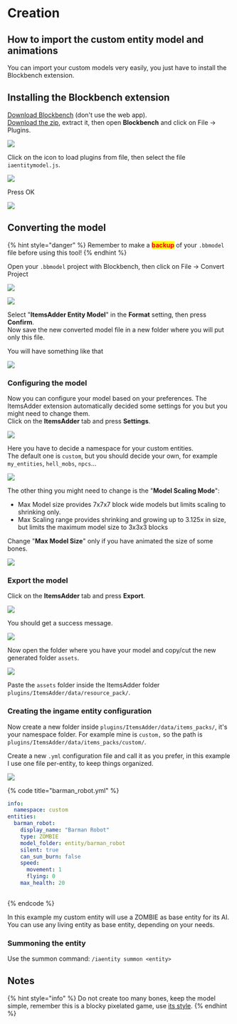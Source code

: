 # Creation

## How to import the custom entity model and animations

You can import your custom models very easily, you just have to install the Blockbench extension.

## Installing the Blockbench extension

[Download Blockbench](https://www.blockbench.net) (don't use the web app).\
[Download the zip](http://a.devs.beer/ia-blockbench-ext), extract it, then open **Blockbench** and click on File -> Plugins.

![](<../../../../.gitbook/assets/image (48).png>)

Click on the icon to load plugins from file, then select the file `iaentitymodel.js`.

![](<../../../../.gitbook/assets/image (74).png>)

Press OK

![](<../../../../.gitbook/assets/image (71).png>)

## Converting the model

{% hint style="danger" %}
Remember to make a <mark style="color:red;">**backup**</mark> of your `.bbmodel` file before using this tool!
{% endhint %}

Open your `.bbmodel` project with Blockbench, then click on File -> Convert Project

![](<../../../../.gitbook/assets/image (54).png>)

![](<../../../../.gitbook/assets/image (94).png>)

Select "**ItemsAdder Entity Model**" in the **Format** setting, then press **Confirm**.\
Now save the new converted model file in a new folder where you will put only this file.

You will have something like that

![](<../../../../.gitbook/assets/image (60).png>)

### Configuring the model

Now you can configure your model based on your preferences. The ItemsAdder extension automatically decided some settings for you but you might need to change them.\
Click on the **ItemsAdder** tab and press **Settings**.

![](<../../../../.gitbook/assets/image (57).png>)

Here you have to decide a namespace for your custom entities.\
The default one is `custom`, but you should decide your own, for example `my_entities`, `hell_mobs`, `npcs`...

![](<../../../../.gitbook/assets/image (99).png>)

The other thing you might need to change is the "**Model Scaling Mode**":

* Max Model size provides 7x7x7 block wide models but limits scaling to shrinking only.
* Max Scaling range provides shrinking and growing up to 3.125x in size, but limits the maximum model size to 3x3x3 blocks

Change "**Max Model Size**"  only if you have animated the size of some bones.

![](<../../../../.gitbook/assets/image (66).png>)

### Export the model

Click on the **ItemsAdder** tab and press **Export**.

![](<../../../../.gitbook/assets/image (56).png>)

You should get a success message.

![](<../../../../.gitbook/assets/image (81).png>)

Now open the folder where you have your model and copy/cut the new generated folder `assets`.

![](<../../../../.gitbook/assets/image (83).png>)

Paste the `assets` folder inside the ItemsAdder folder `plugins/ItemsAdder/data/resource_pack/`.&#x20;

### Creating the ingame entity configuration

Now create a new folder inside `plugins/ItemsAdder/data/items_packs/`, it's your namespace folder. For example mine is `custom,` so the path is `plugins/ItemsAdder/data/items_packs/custom/`.

Create a new `.yml` configuration file and call it as you prefer, in this example I use one file per-entity, to keep things organized.

![](<../../../../.gitbook/assets/image (72).png>)

{% code title="barman_robot.yml" %}
```yaml
info:
  namespace: custom
entities:
  barman_robot:
    display_name: "Barman Robot"
    type: ZOMBIE
    model_folder: entity/barman_robot
    silent: true
    can_sun_burn: false
    speed:
      movement: 1
      flying: 0
    max_health: 20
      
```
{% endcode %}

In this example my custom entity will use a ZOMBIE as base entity for its AI.\
You can use any living entity as base entity, depending on your needs.

### Summoning the entity

Use the summon command: `/iaentity summon <entity>`

## Notes

{% hint style="info" %}
Do not create too many bones, keep the model simple, remember this is a blocky pixelated game, use [its style](../../../minecraft-style-guide.md).
{% endhint %}
